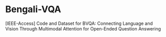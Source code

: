 # Bengali-VQA
[IEEE-Access] Code and Dataset for BVQA: Connecting Language and Vision Through Multimodal Attention for Open-Ended Question Answering
